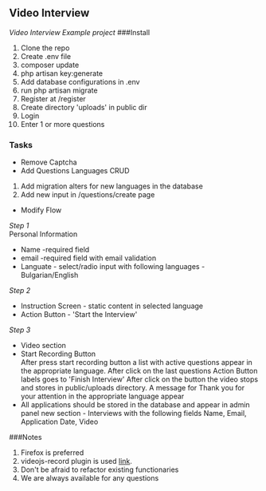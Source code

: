 ## Video Interview
_Video Interview Example project_
###Install
1. Clone the repo
2. Create .env file
3. composer update
4. php artisan key:generate
5. Add database configurations in .env
6. run php artisan migrate
7. Register at /register
8. Create directory 'uploads' in public dir
9. Login
10. Enter 1 or more questions

### Tasks
- Remove Captcha
- Add Questions Languages CRUD
1. Add migration alters for new languages in the database
2. Add new input in /questions/create page  
- Modify Flow  

_Step 1_  
Personal Information
- Name -required field
- email -required field with email validation
- Languate - select/radio input with following languages - Bulgarian/English

_Step 2_
- Instruction Screen - static content in selected language
- Action Button - 'Start the Interview'

_Step 3_
- Video section
- Start Recording Button  
After press start recording button a list with active questions appear in the appropriate language. 
After click on the last questions Action Button labels goes to 'Finish Interview'
After click on the button the video stops and stores in public/uploads directory.
A message for Thank you for your attention in the appropriate language appear  
- All applications should be stored in the database and appear in admin panel new section - Interviews with the following fields
Name, Email, Application Date, Video

###Notes
1. Firefox is preferred
2. videojs-record plugin is used [link](https://github.com/collab-project/videojs-record).
3. Don't be afraid to refactor existing functionaries
4. We are always available for any questions  

